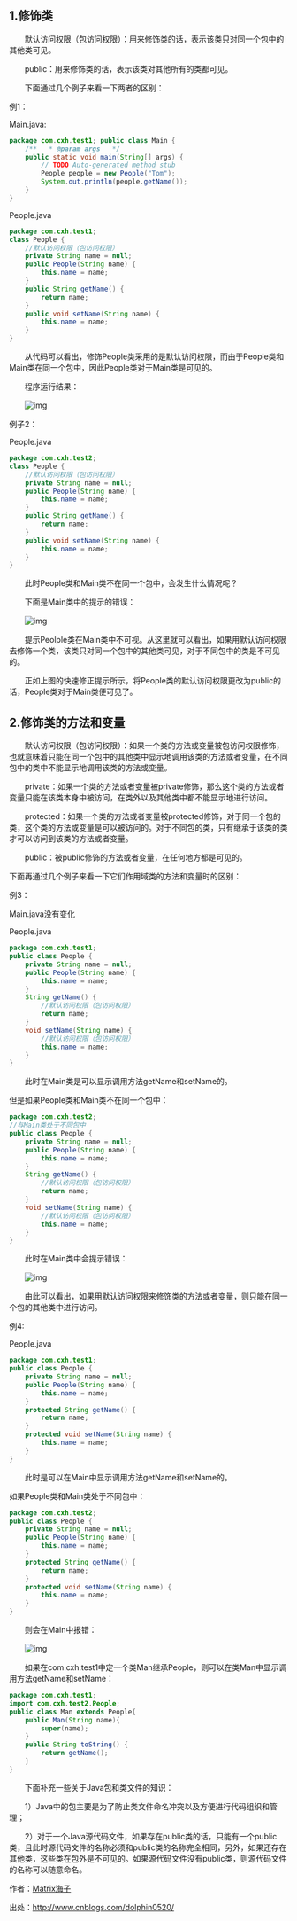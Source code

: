 ## 1.修饰类

　　默认访问权限（包访问权限）：用来修饰类的话，表示该类只对同一个包中的其他类可见。

　　public：用来修饰类的话，表示该类对其他所有的类都可见。

　　下面通过几个例子来看一下两者的区别：

例1：

Main.java:

```java
package com.cxh.test1; public class Main { 
    /**   * @param args   */  
    public static void main(String[] args) {    
        // TODO Auto-generated method stub     
        People people = new People("Tom");   
        System.out.println(people.getName()); 
    } 
}
```

People.java

```java
package com.cxh.test1; 
class People {    
    //默认访问权限（包访问权限）
    private String name = null;    
    public People(String name) {    
        this.name = name;
    }    
    public String getName() {
        return name;
    }   
    public void setName(String name) {  
        this.name = name; 
    }
}
```

　　从代码可以看出，修饰People类采用的是默认访问权限，而由于People类和Main类在同一个包中，因此People类对于Main类是可见的。

　　程序运行结果：

　　![img](https://typoralim.oss-cn-beijing.aliyuncs.com/img/20210201151719.jpg)

例子2：

People.java

```java
package com.cxh.test2; 
class People {     
    //默认访问权限（包访问权限） 
    private String name = null;   
    public People(String name) { 
        this.name = name;  
    }   
    public String getName() {  
        return name;  
    }   
    public void setName(String name) {  
        this.name = name;
    }
}
```

　　此时People类和Main类不在同一个包中，会发生什么情况呢？

　　下面是Main类中的提示的错误：

　　![img](https://typoralim.oss-cn-beijing.aliyuncs.com/img/20210201151722.jpg)

　　提示Peolple类在Main类中不可视。从这里就可以看出，如果用默认访问权限去修饰一个类，该类只对同一个包中的其他类可见，对于不同包中的类是不可见的。

　　正如上图的快速修正提示所示，将People类的默认访问权限更改为public的话，People类对于Main类便可见了。

## 2.修饰类的方法和变量

　　默认访问权限（包访问权限）：如果一个类的方法或变量被包访问权限修饰，也就意味着只能在同一个包中的其他类中显示地调用该类的方法或者变量，在不同包中的类中不能显示地调用该类的方法或变量。

　　private：如果一个类的方法或者变量被private修饰，那么这个类的方法或者变量只能在该类本身中被访问，在类外以及其他类中都不能显示地进行访问。

　　protected：如果一个类的方法或者变量被protected修饰，对于同一个包的类，这个类的方法或变量是可以被访问的。对于不同包的类，只有继承于该类的类才可以访问到该类的方法或者变量。

　　public：被public修饰的方法或者变量，在任何地方都是可见的。

下面再通过几个例子来看一下它们作用域类的方法和变量时的区别：

例3：

Main.java没有变化

People.java

```java
package com.cxh.test1; 
public class People {    
    private String name = null;     
    public People(String name) {   
        this.name = name;  
    }   
    String getName() { 
        //默认访问权限（包访问权限）
        return name;
    }   
    void setName(String name) {  
        //默认访问权限（包访问权限）  
        this.name = name;
    }
}
```

　　此时在Main类是可以显示调用方法getName和setName的。

但是如果People类和Main类不在同一个包中：

```java
package com.cxh.test2;  
//与Main类处于不同包中 
public class People {     
    private String name = null; 
    public People(String name) {   
        this.name = name;
    }    
    String getName() {
        //默认访问权限（包访问权限）   
        return name; 
    }    
    void setName(String name) {  
        //默认访问权限（包访问权限）  
        this.name = name; 
    }
}
```

　　此时在Main类中会提示错误：

　　![img](https://typoralim.oss-cn-beijing.aliyuncs.com/img/20210201151725.jpg)

　　由此可以看出，如果用默认访问权限来修饰类的方法或者变量，则只能在同一个包的其他类中进行访问。

 例4:

People.java

```java
package com.cxh.test1; 
public class People {     
    private String name = null; 
    public People(String name) { 
        this.name = name;  
    }  
    protected String getName() {  
        return name; 
    }    
    protected void setName(String name) {  
        this.name = name; 
    }
}
```

　　此时是可以在Main中显示调用方法getName和setName的。

如果People类和Main类处于不同包中：

```java
package com.cxh.test2;   
public class People {  
    private String name = null;
    public People(String name) {  
        this.name = name; 
    }  
    protected String getName() {     
        return name; 
    }     
    protected void setName(String name) {    
        this.name = name;
    }
}
```

　　则会在Main中报错：

　　![img](https://typoralim.oss-cn-beijing.aliyuncs.com/img/20210201151729.jpg)

　　如果在com.cxh.test1中定一个类Man继承People，则可以在类Man中显示调用方法getName和setName：

```java
package com.cxh.test1;
import com.cxh.test2.People; 
public class Man extends People{  
    public Man(String name){   
        super(name); 
    }    
    public String toString() { 
        return getName();
    }
}
```

　　下面补充一些关于Java包和类文件的知识：

　　1）Java中的包主要是为了防止类文件命名冲突以及方便进行代码组织和管理；

　　2）对于一个Java源代码文件，如果存在public类的话，只能有一个public类，且此时源代码文件的名称必须和public类的名称完全相同，另外，如果还存在其他类，这些类在包外是不可见的。如果源代码文件没有public类，则源代码文件的名称可以随意命名。

作者：[Matrix海子](http://www.cnblogs.com/dolphin0520/)

出处：http://www.cnblogs.com/dolphin0520/
